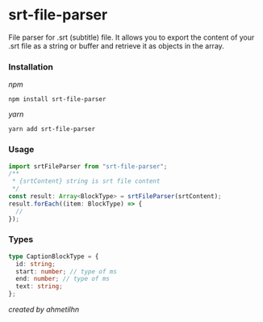 # srt-file-parser

File parser for .srt (subtitle) file. It allows you to export the content of your .srt file as a string or buffer and retrieve it as objects in the array.

### Installation

_npm_

`npm install srt-file-parser`

_yarn_

`yarn add srt-file-parser`

### Usage

```ts
import srtFileParser from "srt-file-parser";
/**
 * {srtContent} string is srt file content
 */
const result: Array<BlockType> = srtFileParser(srtContent);
result.forEach((item: BlockType) => {
  //
});
```

### Types

```ts
type CaptionBlockType = {
  id: string;
  start: number; // type of ms
  end: number; // type of ms
  text: string;
};
```

_created by ahmetilhn_
